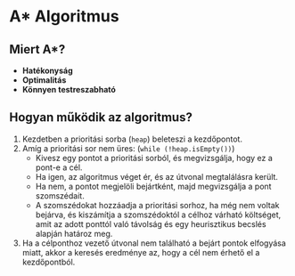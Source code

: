 # A* Algoritmus

## Miert A*?
- **Hatékonyság**
- **Optimalitás**
- **Könnyen testreszabható**

## Hogyan működik az algoritmus?
1. Kezdetben a prioritási sorba (`heap`) beleteszi a kezdőpontot.
2. Amíg a prioritási sor nem üres: (`while (!heap.isEmpty())`)
    - Kivesz egy pontot a prioritási sorból, és megvizsgálja, hogy ez a pont-e a cél.
    - Ha igen, az algoritmus véget ér, és az útvonal megtalálásra került.
    - Ha nem, a pontot megjelöli bejártként, majd megvizsgálja a pont szomszédait.
    - A szomszédokat hozzáadja a prioritási sorhoz, ha még nem voltak bejárva, és kiszámítja a szomszédoktól a célhoz várható költséget, amit az adott ponttól való távolság és egy heurisztikus becslés alapján határoz meg.
3. Ha a célponthoz vezető útvonal nem található a bejárt pontok elfogyása miatt, akkor a keresés eredménye az, hogy a cél nem érhető el a kezdőpontból.